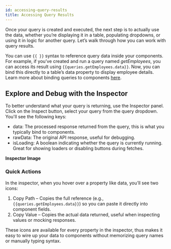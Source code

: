 ```yaml
---
id: accessing-query-results
title: Accessing Query Results
---
```


Once your query is created and executed, the next step is to actually use the data, whether you’re displaying it in a table, populating dropdowns, or using it in logic for another query. Let’s walk through how you can work with query results.

You can use `{{ }}` syntax to reference query data inside your components. For example, if you’ve created and run a query named *getEmployees*, you can access its result using `{{queries.getEmployees.data}}`. Now, you can bind this directly to a table’s data property to display employee details. Learn more about binding queries to components [here](/docs/app-builder/connecting-with-data-sources/binding-data-to-components).

## Explore and Debug with the Inspector

To better understand what your query is returning, use the Inspector panel. Click on the Inspect button, select your query from the query dropdown. You'll see the following keys:
-	data: The processed response returned from the query, this is what you typically bind to components.
-	rawData: The original API response, useful for debugging.
-	isLoading: A boolean indicating whether the query is currently running. Great for showing loaders or disabling buttons during fetches.

**Inspector Image**

### Quick Actions
In the inspector, when you hover over a property like data, you’ll see two icons:
1. Copy Path – Copies the full reference (e.g., `{{queries.getEmployees.data}}`) so you can paste it directly into component fields.
2. Copy Value – Copies the actual data returned, useful when inspecting values or mocking responses.

These icons are available for every property in the inspector, thus makes it easy to wire up your data to components without memorizing query names or manually typing syntax.





